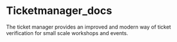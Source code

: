 # Ticketmanager_docs
The ticket manager provides an improved and modern way of ticket verification for small scale workshops and events.
